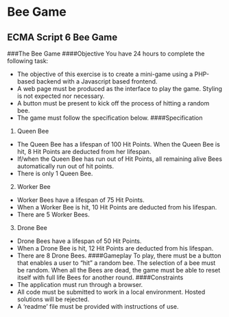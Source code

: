 # Bee Game
## ECMA Script 6 Bee Game
###The	Bee	Game
####Objective
You	have	24	hours to	complete	the	following	task:
* The	objective	of	this	exercise	is	to	create	a	mini-game	using	a	PHP-based	backend	with	a	Javascript based frontend.
* A	web	page	must	be	produced	as	the	interface	to	play	the	game.	Styling	is	not	expected	nor	necessary.
* A	button	must	be	present	to	kick	off	the	process	of	hitting	a	random	bee.
* The	game	must	follow	the	specification	below.
####Specification
1. Queen	Bee
  * The	Queen	Bee	has	a	lifespan	of	100	Hit	Points.	When	the	Queen	Bee	is	hit,	8	Hit	Points are	deducted	from	her lifespan.
  * If/when	the	Queen	Bee	has	run	out	of	Hit	Points,	all	remaining	alive	Bees	automatically	run	out	of	hit	points.
  * There	is	only	1	Queen	Bee.
2. Worker	Bee
  * Worker	Bees	have	a	lifespan	of	75	Hit	Points.
  * When	a	Worker	Bee	is	hit,	10	Hit	Points are	deducted	from	his	lifespan.
  * There	are	5	Worker	Bees.
3. Drone	Bee
  * Drone	Bees	have	a	lifespan	of	50	Hit	Points.
  * When	a	Drone	Bee	is	hit,	12	Hit	Points are deducted	from	his	lifespan.
  * There	are	8	Drone	Bees.
####Gameplay
To	play,	there	must	be	a	button	that	enables	a	user	to	“hit”	a	random	bee.	The	selection	of	a	bee	must	be random.
When	all	the	Bees	are	dead,	the	game	must	be	able	to	reset	itself	with	full	life	Bees	for	another	round.
####Constraints
* The	application	must	run	through	a	browser.
* All	code	must	be	submitted	to	work	in	a	local	environment.	Hosted	solutions	will	be	rejected.
* A	‘readme’	file	must	be	provided	with	instructions	of	use.
